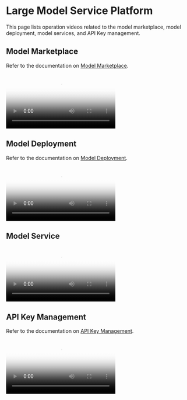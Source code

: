 # Large Model Service Platform

This page lists operation videos related to the model marketplace, model deployment, model services, and API Key management.

## Model Marketplace

Refer to the documentation on [Model Marketplace](../models/index.md).

<div class="responsive-video-container">
  <video controls src="https://harbor-test2.cn-sh2.ufileos.com/drun/videos/llm-model-store.mp4" preload="metadata" poster="./images/model-store.png"></video>
</div>

## Model Deployment

Refer to the documentation on [Model Deployment](../models/deploy.md).

<div class="responsive-video-container">
  <video controls src="https://harbor-test2.cn-sh2.ufileos.com/drun/videos/deploy-model.mp4" preload="metadata" poster="./images/deploy-model.png"></video>
</div>

## Model Service

<div class="responsive-video-container">
  <video controls src="https://harbor-test2.cn-sh2.ufileos.com/drun/videos/model-service.mp4" preload="metadata" poster="./images/model-service.png"></video>
</div>

## API Key Management

Refer to the documentation on [API Key Management](../models/apikey.md).

<div class="responsive-video-container">
  <video controls src="https://harbor-test2.cn-sh2.ufileos.com/drun/videos/llm-api-key.mp4" preload="metadata" poster="./images/api-key.png"></video>
</div>
